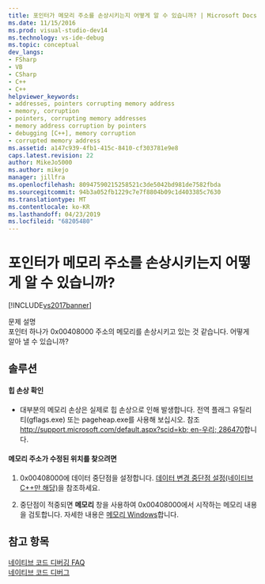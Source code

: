 ```yaml
---
title: 포인터가 메모리 주소를 손상시키는지 어떻게 알 수 있습니까? | Microsoft Docs
ms.date: 11/15/2016
ms.prod: visual-studio-dev14
ms.technology: vs-ide-debug
ms.topic: conceptual
dev_langs:
- FSharp
- VB
- CSharp
- C++
- C++
helpviewer_keywords:
- addresses, pointers corrupting memory address
- memory, corruption
- pointers, corrupting memory addresses
- memory address corruption by pointers
- debugging [C++], memory corruption
- corrupted memory address
ms.assetid: a147c939-4fb1-415c-8410-cf303781e9e8
caps.latest.revision: 22
author: MikeJo5000
ms.author: mikejo
manager: jillfra
ms.openlocfilehash: 80947590215258521c3de5042bd981de7582fbda
ms.sourcegitcommit: 94b3a052fb1229c7e7f8804b09c1d403385c7630
ms.translationtype: MT
ms.contentlocale: ko-KR
ms.lasthandoff: 04/23/2019
ms.locfileid: "68205480"
---
```

# <a name="how-can-i-find-out-if-my-pointers-corrupt-a-memory-address"></a>포인터가 메모리 주소를 손상시키는지 어떻게 알 수 있습니까?
[!INCLUDE[vs2017banner](../includes/vs2017banner.md)]

문제 설명  
 포인터 하나가 0x00408000 주소의 메모리를 손상시키고 있는 것 같습니다. 어떻게 알아 낼 수 있습니까?  
  
## <a name="solution"></a>솔루션  
  
#### <a name="check-for-heap-corruption"></a>힙 손상 확인  
  
- 대부분의 메모리 손상은 실제로 힙 손상으로 인해 발생합니다. 전역 플래그 유틸리티(gflags.exe) 또는 pageheap.exe를 사용해 보십시오. 참조 [ http://support.microsoft.com/default.aspx?scid=kb; en-우리; 286470](http://support.microsoft.com/default.aspx?scid=kb;en-us;286470)합니다.  
  
#### <a name="to-find-where-the-memory-address-is-modified"></a>메모리 주소가 수정된 위치를 찾으려면  
  
1. 0x00408000에 데이터 중단점을 설정합니다. [데이터 변경 중단점 설정(네이티브 C++만 해당)](../debugger/using-breakpoints.md#BKMK_set_a_data_breakpoint_native_cplusplus_only)을 참조하세요.  
  
2. 중단점이 적중되면 **메모리** 창을 사용하여 0x00408000에서 시작하는 메모리 내용을 검토합니다. 자세한 내용은 [메모리 Windows](../debugger/memory-windows.md)합니다.  
  
## <a name="see-also"></a>참고 항목  
 [네이티브 코드 디버깅 FAQ](../debugger/debugging-native-code-faqs.md)   
 [네이티브 코드 디버그](../debugger/debugging-native-code.md)
